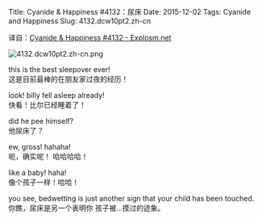 Title: Cyanide & Happiness #4132：尿床
Date: 2015-12-02
Tags: Cyanide and Happiness
Slug: 4132.dcw10pt2.zh-cn

译自：[Cyanide & Happiness #4132 - Explosm.net](http://explosm.net/comics/4132/)


![4132.dcw10pt2.zh-cn.png](/static/images/comics/4132.dcw10pt2.zh-cn.png)




this is the best
sleepover ever!     
这是目前最棒的在朋友家过夜的经历！


look! billy fell
asleep already!         
快看！比尔已经睡着了！



did he pee himself?         
他尿床了？


ew, gross!
hahaha!         
呃，确实呢！
哈哈哈哈！


like a baby! haha!              
像个孩子一样！哈哈！


you see, bedwetting is
just another sign that
your child has been touched.            
你瞧，尿床是另一个表明你
孩子被...摸过的迹象。

